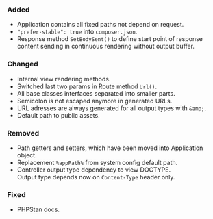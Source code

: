 ### Added
- Application contains all fixed paths not depend on request.
- `"prefer-stable": true` into `composer.json`.
- Response method `SetBodySent()` to define start point of response  
  content sending in continuous rendering without output buffer.

### Changed
- Internal view rendering methods.
- Switched last two params in Route method `Url()`.
- All base classes interfaces separated into smaller parts.
- Semicolon is not escaped anymore in generated URLs.
- URL adresses are always generated for all output types with `&amp;`.
- Default path to public assets.

### Removed
- Path getters and setters, which have been moved into Application object.
- Replacement `%appPath%` from system config default path.
- Controller output type dependency to view DOCTYPE.  
  Output type depends now on `Content-Type` header only.

### Fixed
- PHPStan docs.
